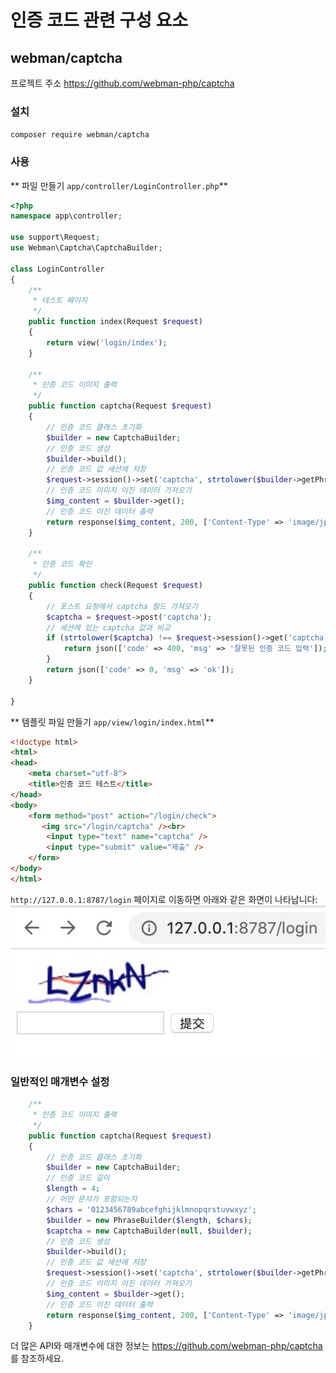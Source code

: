 # 인증 코드 관련 구성 요소

## webman/captcha
프로젝트 주소 https://github.com/webman-php/captcha

### 설치
```composer require webman/captcha```

### 사용

** 파일 만들기 `app/controller/LoginController.php`**

```php
<?php
namespace app\controller;

use support\Request;
use Webman\Captcha\CaptchaBuilder;

class LoginController
{
    /**
     * 테스트 페이지
     */
    public function index(Request $request)
    {
        return view('login/index');
    }
    
    /**
     * 인증 코드 이미지 출력
     */
    public function captcha(Request $request)
    {
        // 인증 코드 클래스 초기화
        $builder = new CaptchaBuilder;
        // 인증 코드 생성
        $builder->build();
        // 인증 코드 값 세션에 저장
        $request->session()->set('captcha', strtolower($builder->getPhrase()));
        // 인증 코드 이미지 이진 데이터 가져오기
        $img_content = $builder->get();
        // 인증 코드 이진 데이터 출력
        return response($img_content, 200, ['Content-Type' => 'image/jpeg']);
    }

    /**
     * 인증 코드 확인
     */
    public function check(Request $request)
    {
        // 포스트 요청에서 captcha 필드 가져오기
        $captcha = $request->post('captcha');
        // 세션에 있는 captcha 값과 비교
        if (strtolower($captcha) !== $request->session()->get('captcha')) {
            return json(['code' => 400, 'msg' => '잘못된 인증 코드 입력']);
        }
        return json(['code' => 0, 'msg' => 'ok']);
    }

}
```

** 템플릿 파일 만들기 `app/view/login/index.html`**

```html
<!doctype html>
<html>
<head>
    <meta charset="utf-8">
    <title>인증 코드 테스트</title>  
</head>
<body>
    <form method="post" action="/login/check">
       <img src="/login/captcha" /><br>
        <input type="text" name="captcha" />
        <input type="submit" value="제출" />
    </form>
</body>
</html>
```

`http://127.0.0.1:8787/login` 페이지로 이동하면 아래와 같은 화면이 나타납니다:
  ![](../../assets/img/captcha.png)

### 일반적인 매개변수 설정
```php
    /**
     * 인증 코드 이미지 출력
     */
    public function captcha(Request $request)
    {
        // 인증 코드 클래스 초기화
        $builder = new CaptchaBuilder;
        // 인증 코드 길이
        $length = 4;
        // 어떤 문자가 포함되는지
        $chars = '0123456789abcefghijklmnopqrstuvwxyz';
        $builder = new PhraseBuilder($length, $chars);
        $captcha = new CaptchaBuilder(null, $builder);
        // 인증 코드 생성
        $builder->build();
        // 인증 코드 값 세션에 저장
        $request->session()->set('captcha', strtolower($builder->getPhrase()));
        // 인증 코드 이미지 이진 데이터 가져오기
        $img_content = $builder->get();
        // 인증 코드 이진 데이터 출력
        return response($img_content, 200, ['Content-Type' => 'image/jpeg']);
    }
```

더 많은 API와 매개변수에 대한 정보는 https://github.com/webman-php/captcha 를 참조하세요.
